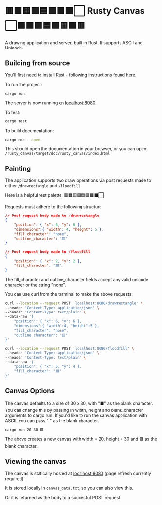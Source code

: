 # 🟥🟧🟨🟩🟦🟪🟫⬛⬜ Rusty Canvas ⬜⬛🟫🟪🟦🟩🟨🟧🟥

A drawing application and server, built in Rust.
It supports ASCII and Unicode.

## Building from source

You'll first need to install Rust - following instructions found [here](https://www.rust-lang.org/tools/install).

To run the project:
```bash
cargo run
```

The server is now running on [localhost:8080](`localhost:8080`).

To test:
```bash
cargo test
```

To build documentation:
```bash
cargo doc --open
```

This should open the documentation in your browser, or you can open:
`/rusty_canvas/target/doc/rusty_canvas/index.html`

## Painting

The application supports two draw operations via post requests made to either `/drawrectangle` and `/floodfill`.

Here is a helpful test palette: 🟥🟧🟨🟩🟦🟪🟫⬛⬜

Requests must adhere to the following structure

```json
// Post request body made to /drawrectangle
{
    "position": { "x": 6, "y": 6 },
    "dimensions":{ "width": 4, "height": 5 },
    "fill_character": "none", 
    "outline_character": "🟨"
}

// Post request body made to /floodfill
{
    "position": { "x": 2, "y": 2 },
    "fill_character": "🟦", 
}
```

The fill_character and outline_character fields accept any valid unicode character or the string "none".

You can use curl from the terminal to make the above requests:

```bash
curl --location --request POST 'localhost:8080/drawrectangle' \
--header 'Content-Type: application/json' \
--header 'Content-Type: text/plain' \
--data-raw '{
    "position": { "x": 6, "y": 6 },
    "dimensions":{ "width":4, "height":5 },
    "fill_character": "none", 
    "outline_character": "🟨"
}'
```

```bash
curl --location --request POST 'localhost:8080/floodfill' \
--header 'Content-Type: application/json' \
--header 'Content-Type: text/plain' \
--data-raw '{
    "position": { "x": 5, "y": 4 },
    "fill_character": "🟦"
}'
```

## Canvas Options

The canvas defaults to a size of 30 x 30, with "⬛" as the blank character.
You can change this by passing in width, height and blank_character arguments to cargo run.
If you'd like to run the canvas application with ASCII, you can pass " " as the blank character.

```bash
cargo run 20 30 🟪
```
The above creates a new canvas with width = 20, height = 30 and 🟪 as the blank character.

## Viewing the canvas

The canvas is statically hosted at [localhost:8080](`localhost:8080`) (page refresh currently required).

It is stored locally in `canvas_data.txt`, so you can also view this.

Or it is returned as the body to a succesful POST request.